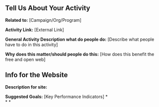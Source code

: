 **Tell Us About Your Activity**
- 

**Related to:**
[Campaign/Org/Program]

**Activity Link:** 
[External Link]

**General Activity Description what do people do:**
[Describe what people have to do in this activity]

**Why does this matter/should people do this:** [How does this benefit the free and open web]

**Info for the Website**
- 

**Description for site:** 

**Suggested Goals:** 
[Key Performance Indicators]
*  
* 
* 

